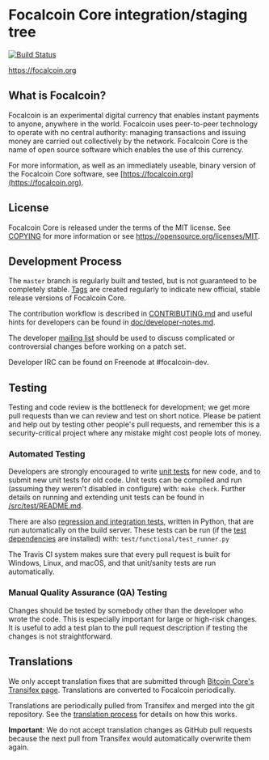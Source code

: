 Focalcoin Core integration/staging tree
=====================================

[![Build Status](https://travis-ci.org/focalcoin-project/focalcoin.svg?branch=master)](https://travis-ci.org/focalcoin-project/focalcoin)

https://focalcoin.org

What is Focalcoin?
----------------

Focalcoin is an experimental digital currency that enables instant payments to
anyone, anywhere in the world. Focalcoin uses peer-to-peer technology to operate
with no central authority: managing transactions and issuing money are carried
out collectively by the network. Focalcoin Core is the name of open source
software which enables the use of this currency.

For more information, as well as an immediately useable, binary version of
the Focalcoin Core software, see [https://focalcoin.org](https://focalcoin.org).

License
-------

Focalcoin Core is released under the terms of the MIT license. See [COPYING](COPYING) for more
information or see https://opensource.org/licenses/MIT.

Development Process
-------------------

The `master` branch is regularly built and tested, but is not guaranteed to be
completely stable. [Tags](https://github.com/focalcoin-project/focalcoin/tags) are created
regularly to indicate new official, stable release versions of Focalcoin Core.

The contribution workflow is described in [CONTRIBUTING.md](CONTRIBUTING.md)
and useful hints for developers can be found in [doc/developer-notes.md](doc/developer-notes.md).

The developer [mailing list](https://groups.google.com/forum/#!forum/focalcoin-dev)
should be used to discuss complicated or controversial changes before working
on a patch set.

Developer IRC can be found on Freenode at #focalcoin-dev.

Testing
-------

Testing and code review is the bottleneck for development; we get more pull
requests than we can review and test on short notice. Please be patient and help out by testing
other people's pull requests, and remember this is a security-critical project where any mistake might cost people
lots of money.

### Automated Testing

Developers are strongly encouraged to write [unit tests](src/test/README.md) for new code, and to
submit new unit tests for old code. Unit tests can be compiled and run
(assuming they weren't disabled in configure) with: `make check`. Further details on running
and extending unit tests can be found in [/src/test/README.md](/src/test/README.md).

There are also [regression and integration tests](/test), written
in Python, that are run automatically on the build server.
These tests can be run (if the [test dependencies](/test) are installed) with: `test/functional/test_runner.py`

The Travis CI system makes sure that every pull request is built for Windows, Linux, and macOS, and that unit/sanity tests are run automatically.

### Manual Quality Assurance (QA) Testing

Changes should be tested by somebody other than the developer who wrote the
code. This is especially important for large or high-risk changes. It is useful
to add a test plan to the pull request description if testing the changes is
not straightforward.

Translations
------------

We only accept translation fixes that are submitted through [Bitcoin Core's Transifex page](https://www.transifex.com/projects/p/bitcoin/).
Translations are converted to Focalcoin periodically.

Translations are periodically pulled from Transifex and merged into the git repository. See the
[translation process](doc/translation_process.md) for details on how this works.

**Important**: We do not accept translation changes as GitHub pull requests because the next
pull from Transifex would automatically overwrite them again.
